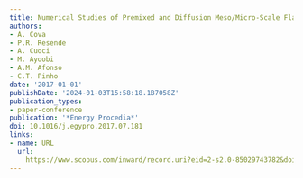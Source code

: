 ```yaml
---
title: Numerical Studies of Premixed and Diffusion Meso/Micro-Scale Flames
authors:
- A. Cova
- P.R. Resende
- A. Cuoci
- M. Ayoobi
- A.M. Afonso
- C.T. Pinho
date: '2017-01-01'
publishDate: '2024-01-03T15:58:18.187058Z'
publication_types:
- paper-conference
publication: '*Energy Procedia*'
doi: 10.1016/j.egypro.2017.07.181
links:
- name: URL
  url: 
    https://www.scopus.com/inward/record.uri?eid=2-s2.0-85029743782&doi=10.1016%2fj.egypro.2017.07.181&partnerID=40&md5=541cc3497c6d23a4dad269d6394c8c18
---
```

